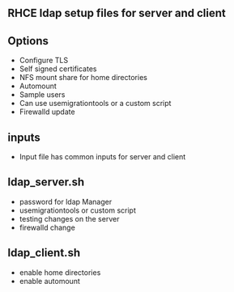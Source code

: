 
RHCE ldap setup files for server and client
------------------------------------------------

Options
-------
- Configure TLS
- Self signed certificates
- NFS mount share for home directories
- Automount
- Sample users
- Can use usemigrationtools or a custom script
- Firewalld update

inputs
--------
- Input file has common inputs for server and client

ldap_server.sh
--------------
- password for ldap Manager
- usemigrationtools or custom script
- testing changes on the server
- firewalld change

ldap_client.sh
--------------
- enable home directories
- enable automount

